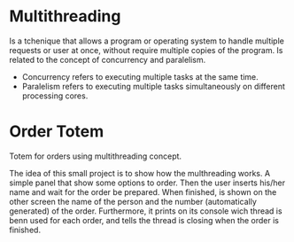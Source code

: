 # Multithreading
Is a tchenique that allows a program or operating system to handle multiple requests or user at once, without require multiple copies of the program. Is related to the concept of concurrency and paralelism.

- Concurrency refers to executing multiple tasks at the same time.
- Paralelism refers to executing multiple tasks simultaneously on different processing cores.

# Order Totem
Totem for orders using multithreading concept.

The idea of this small project is to show how the multhreading works. A simple panel that show some options to order. Then the user inserts his/her name and wait for the order be prepared. When finished, is shown on the other screen the name of the person and the number (automatically generated) of the order. Furthermore, it prints on its console wich thread is benn used for each order, and tells the thread is closing when the order is finished.
